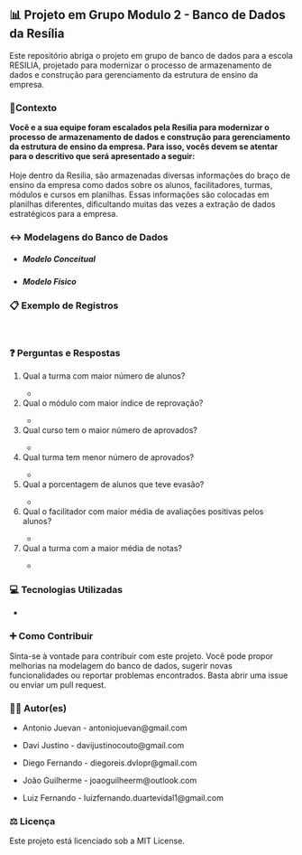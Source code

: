 
<h2>📊 Projeto em Grupo Modulo 2 - Banco de Dados da Resília</h2>
<p>Este repositório abriga o projeto em grupo de banco de dados para a escola RESILIA, projetado para modernizar o processo de armazenamento de dados e construção para gerenciamento da estrutura de ensino da empresa. </p>

<h3>📌Contexto</h3>
<p><strong>Você e a sua equipe foram escalados pela Resilia para modernizar o processo de armazenamento de dados e construção para gerenciamento da estrutura de ensino da empresa. Para isso, vocês devem se atentar para o descritivo que será apresentado a seguir:</strong><br><br> Hoje dentro da Resilia, são armazenadas diversas informações do braço de ensino da empresa como dados sobre os alunos, facilitadores, turmas, módulos e cursos em planilhas. Essas informações são colocadas em planilhas diferentes, dificultando muitas das vezes a extração de dados estratégicos para a empresa.
</p>

<h3>↔ Modelagens do Banco de Dados</h3>
<ul>
    <li>
        <h5>Modelo Conceitual</h5>
        <!-- <img src="" alt="Modelo Conceitual" title="Modelo Conceitual"> -->
    </li>
    <li>
        <h5>Modelo Físico</h5>
        <!-- <img src="" alt="Modelo Físico" title="Modelo Físico"> -->
    </li>
</ul>
<h3>📋 Exemplo de Registros</h3>
<!-- <img src="" alt="Exemplos de Registros" title="Exemplos de Registros"> -->
<br>
<h3>❓ Perguntas e Respostas</h3>
<ol>
    <li>Qual a turma com maior número de alunos?</li>
        <ul><li>
        </li></ul>
    <li>Qual o módulo com maior índice de reprovação?</li>
        <ul><li>
        </li></ul>
    <li>Qual curso tem o maior número de aprovados?</li>
        <ul><li>
        </li></ul>
    <li>Qual turma tem menor número de aprovados?</li>
        <ul><li>
        </li></ul>
    <li>Qual a porcentagem de alunos que teve evasão?</li>
        <ul><li>
        </li></ul>
    <li>Qual o facilitador com maior média de avaliações positivas pelos alunos?</li>
        <ul><li>
        </li></ul>
    <li>Qual a turma com a maior média de notas?</li>
        <ul><li>
        </li></ul>
</ol>

<h3>💻 Tecnologias Utilizadas</h3>
    <ul>
        <li></li>
        <!-- <li></li>
        <li></li> -->
    </ul>

<h3>➕ Como Contribuir</h3>
<p>Sinta-se à vontade para contribuir com este projeto. Você pode propor melhorias na modelagem do banco de dados, sugerir novas funcionalidades ou reportar problemas encontrados. Basta abrir uma issue ou enviar um pull request.</p>

<h3>👨‍💻 Autor(es)</h3>
<ul>
    <li>
        <p>Antonio Juevan - antoniojuevan@gmail.com</p>
    </li>
    <li>
        <p>Davi Justino - davijustinocouto@gmail.com</p>
    </li>
    <li>
        <p>Diego Fernando - diegoreis.dvlopr@gmail.com</p>
    </li>
    <li>
        <p>João Guilherme - joaoguilheerm@outlook.com</p>
    </li>
    <li>
        <p>Luiz Fernando - luizfernando.duartevidal1@gmail.com</p>
    </li>
</ul>

<h3>⚖ Licença</h3>
Este projeto está licenciado sob a MIT License.
